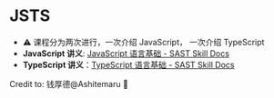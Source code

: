 # JSTS

- ⚠️ 课程分为两次进行，一次介绍 JavaScript， 一次介绍 TypeScript
- **JavaScript 讲义**: [JavaScript 语言基础 - SAST Skill Docs](https://docs.net9.org/languages/javascript/)
- **TypeScript 讲义**：[TypeScript 语言基础 - SAST Skill Docs](https://docs.net9.org/languages/typescript/#_3)

Credit to: 钱厚德@Ashitemaru 🥳